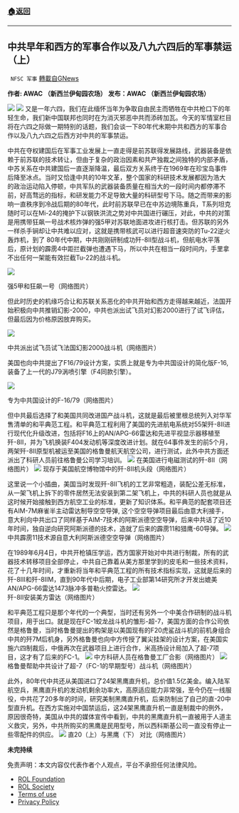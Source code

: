 ###  [:house:返回](README.md)
---


## 中共早年和西方的军事合作以及八九六四后的军事禁运 （上）
` NFSC 军事` [轉載自GNews](https://gnews.org/zh-hans/2655041/)

**作者: AWAC （新西兰伊甸园农场）** 
**发布：AWAC （新西兰伊甸园农场）**
 
![](https://assets.gnews.org/wp-content/uploads/2022/06/New-Logo-1-1_1654243987.jpg)
 ![](https://assets.gnews.org/wp-content/uploads/2022/06/4上期封面）_1654244061.png) 
又是一年六四，我们在此缅怀当年为争取自由民主而牺牲在中共枪口下的年轻生命，我们新中国联邦也同时在为消灭邪恶中共而添砖加瓦。今天的军情室栏目将在六四之际做一期特别的话题，我们会谈一下80年代末期中共和西方的军事合作以及八九六四之后西方对中共的军事禁运。
 
中共在夺权建国后在军事工业发展上一直走得是前苏联得发展路线，武器装备是依赖于前苏联的技术转让，但由于复杂的政治因素和共产独裁之间独特的内部矛盾，中苏关系在中共建国后一直逐渐降温，最后双方关系终于在1969年在珍宝岛事件后降至冰点。当时又恰逢中共的10年文革，整个国家的科研技术发展都因为浩大的政治运动陷入停顿，中共军队的武器装备质量在相当大的一段时间内都停滞不前，好高骛远的指标，和研发能力不足导致大量的科研型号下马。随之而带来的影响一直秩序到冷战后期的80年代，此时前苏联早已在中苏边境陈重兵，T系列坦克随时可以在Mi-24的掩护下以钢铁洪流之势对中共国进行碾压，对此，中共的对策是用携带狂飙一号战术核炸弹的强5甲对苏联地面进攻进行核打击。但苏联的另外一样杀手锏却让中共难以应对，这就是携带核武可以进行超音速突防的Tu-22逆火轰炸机，到了 80年代中期，中共刚刚研制成功歼-8II型战斗机，但航电水平落后，原计划的霹雳4中距拦截弹也遭遇下马，所以中共在相当一段时间内，手里拿不出任何一架能有效拦截Tu-22的战斗机。
 
![](https://assets.gnews.org/wp-content/uploads/2022/06/1_1654244171.png)
 
强5甲和狂飙一号（网络图片）
 
但此时历史的机缘巧合让和苏联关系恶化的中共开始和西方走得越来越近，法国开始积极向中共推销幻影-2000，中共也派出试飞员对幻影2000进行了试飞评估，但最后因为价格原因放弃购买。
 
![](https://assets.gnews.org/wp-content/uploads/2022/06/2_1654244225.png)
 
中共派出试飞员试飞法国幻影2000战斗机（网络图片）
 
美国也向中共提出了F16/79设计方案，实质上就是专为中共国设计的简化版F-16, 装备了上一代的J79涡喷引擎（F4同款引擎）。
 
![](https://assets.gnews.org/wp-content/uploads/2022/06/3_1654244262.png)
 
专为中共国设计的F-16/79（网络图片）
 
但中共最后选择了和美国共同改进国产战斗机，这就是最后被里根总统列入对华军售清单的和平典范工程。和平典范工程利用了美国的先进航电系统对55架歼-8II进行现代化升级改进，包括将F16上的AN/APG-66雷达和先进平视显示器移植至歼-8II，并为飞机换装F404发动机等深度改进计划。就在64事件发生的前5个月，两架歼-8II原型机被运至美国的格鲁曼航天航空公司，进行测试，此外中共方面还派出了科研人员前往格鲁曼公司学习培训。
 ![](https://assets.gnews.org/wp-content/uploads/2022/06/4_1654244380.png) 
在美国进行电磁测试的歼-8II（网络图片）
 ![](https://assets.gnews.org/wp-content/uploads/2022/06/5_1654244504.png) 
现存于美国航空博物馆中的歼-8II机头段（网络图片）
 
这里说一个小插曲，美国当时发现歼-8II飞机的工艺非常粗造，装配公差无标准，从一架飞机上拆下的零件居然无法安装到第二架飞机上，中共的科研人员也就是从这时候开始接触到西方航空工业的标准，更新了知识体系。和平典范的配套项目还有AIM-7M麻雀半主动雷达制导空空导弹, 这个空空导弹项目最后由意大利接手，意大利向中共出口了同样基于AIM-7技术的阿斯派德空空导弹，后来中共话了近10年时间，独自逆向研究阿斯派德的技术，造就了后来的霹雳11和猎鹰-60导弹。
 ![](https://assets.gnews.org/wp-content/uploads/2022/06/6_1654244607.jpg) 
中共霹雳11技术源自意大利阿斯派德空空导弹（网络图片）
 
在1989年6月4日，中共开枪镇压学运，西方国家开始对中共进行制裁，所有的武器技术转移项目全部停止，中共自己靠着从美方那里学到的皮毛和一些技术资料，花了十几年时间，才重新将当年和平典范工程的所有技术指标实现，这就是后来的歼-8III和歼-8IIM，直到90年代中后期，电子工业部第14研究所才开发出媲美AN/APG-66雷达1473脉冲多普勒火控雷达。
 ![](https://assets.gnews.org/wp-content/uploads/2022/06/7_1654244660.png) 
歼-8II安装美方雷达（网络图片）
 
和平典范工程只是那个年代的一个典型，当时还有另外一个中美合作研制的战斗机项目，用于出口。就是现在FC-1蛟龙战斗机的雏形-超-7，美国方面的合作公司依然是格鲁曼，当时格鲁曼提出的构架是以美国现有的F20虎鲨战斗机的前机身组合中共的歼7M后机身，另外格鲁曼也向中方传授了翼尖挂架的设计方案，在美国实施六四制裁后，中俄再次在武器项目上进行合作，米高扬设计局加入了超-7项目，这才有了后来的FC-1。
 ![](https://assets.gnews.org/wp-content/uploads/2022/06/8_1654244818.png) 
中方科研人员在格鲁曼工厂合影（网络图片）
 ![](https://assets.gnews.org/wp-content/uploads/2022/06/9_1654244862.png) 
格鲁曼帮助中共设计了超-7（FC-1的早期型号）战斗机（网络图片）
 
此外，80年代中共还从美国进口了24架黑鹰直升机，总价值1.5亿美金。编入陆军航空兵，黑鹰直升机的发动机剩余功率大，高原适应能力非常强，至今仍在一线服役，中共花了20多年的时间，研究美制黑鹰直升机，后来防制出了自己的直-20中型直升机。在西方实施对中国禁运后，这24架黑鹰直升机一直是制裁中的例外，原因很奇特，美国从中共的媒体宣传中看到，中共的黑鹰直升机一直被用于人道主义救灾，另外，中共所购买的黑鹰是民用型号，所以西科斯基公司一直没有停止一些零配件的供应。
 ![](https://assets.gnews.org/wp-content/uploads/2022/06/10_1654244923.png) 
直20（上）与黑鹰（下） 对比（网络图片）
 
**未完持续**

免责声明：本文内容仅代表作者个人观点，平台不承担任何法律风险。
  
- [ROL Foundation](https://rolfoundation.org/)
- [ROL Society](https://rolsociety.org/)
- [Terms of use](https://gnews.org/terms-of-use-3/)
- [Privacy Policy](https://gnews.org/privacy-policy/)
